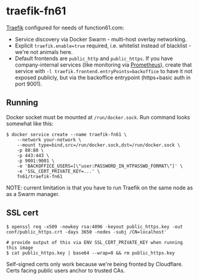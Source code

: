 traefik-fn61
============

[Traefik](https://traefik.io/) configured for needs of function61.com:

- Service discovery via Docker Swarm - multi-host overlay networking.
- Explicit `traefik.enable=true` required, i.e. whitelist instead of blacklist - we're not animals here.
- Default frontends are `public_http` and `public_https`. If you have company-internal services (like
  monitoring via [Prometheus](https://prometheus.io/)), create that service with `-l traefik.frontend.entryPoints=backoffice`
  to have it not exposed publicly, but via the backoffice entrypoint (https+basic auth in port 9001).


Running
-------

Docker socket must be mounted at `/run/docker.sock`.
Run command looks somewhat like this:

```
$ docker service create --name traefik-fn61 \
	--network your-network \
	--mount type=bind,src=/run/docker.sock,dst=/run/docker.sock \
	-p 80:80 \
	-p 443:443 \
	-p 9001:9001 \
	-e 'BACKOFFICE_USERS=[\"user:PASSWORD_IN_HTPASSWD_FORMAT\"]' \
	-e 'SSL_CERT_PRIVATE_KEY=...' \
	fn61/traefik-fn61
```

NOTE: current limitation is that you have to run Traefik on the same node as as a Swarm manager.


SSL cert
--------

```
$ openssl req -x509 -newkey rsa:4096 -keyout public_https.key -out conf/public_https.crt -days 3650 -nodes -subj /CN=localhost'

# provide output of this via ENV SSL_CERT_PRIVATE_KEY when running this image
$ cat public_https.key | base64 --wrap=0 && rm public_https.key
```

Self-signed certs only work because we're being fronted by Cloudflare. Certs facing public users anchor to trusted CAs.

